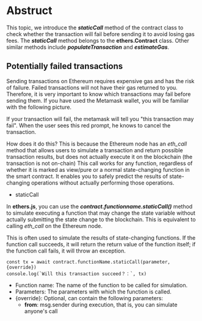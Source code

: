 # Abstruct

This topic, we introduce the ***staticCall*** method of the contract class to check whether the transaction will fail before sending it to avoid losing gas fees.
The ***staticCall*** method belongs to the **ethers.Contract** class. Other similar methods include ***populateTransaction*** and ***estimateGas***.

## Potentially failed transactions

Sending transactions on Ethereum requires expensive gas and has the risk of failure. Failed transactions will not have their gas returned to you. Therefore, it is very important to know which transactions may fail before sending them. If you have used the Metamask wallet, you will be familiar with the following picture.
<br>
![]()<br>

If your transaction will fail, the metamask will tell you \"this transaction may fail\". When the user sees this red prompt, he knows to cancel the transaction.<br>

How does it do this? This is because the Ethereum node has an *eth_call* method that allows users to simulate a transaction and return possible transaction results, but does not actually execute it on the blockchain (the transaction is not on-chain)
This call works for any function, regardless of whether it is marked as view/pure or a normal state-changing function in the smart contract. It enables you to safely predict the results of state-changing operations without actually performing those operations.
- staticCall

In **ethers.js**, you can use the ***contract.functionname.staticCall()*** method to simulate executing a function that may change the state variable without actually submitting the state change to the blockchain. This is equivalent to calling *eth_call* on the Ethereum node.

This is often used to simulate the results of state-changing functions. If the function call succeeds, it will return the return value of the function itself; if the function call fails, it will throw an exception.

```
const tx = await contract.functionName.staticCall(parameter, {override})
console.log(`Will this transaction succeed？：`, tx)
```

- Function name: The name of the function to be called for simulation.
- Parameters: The parameters with which the function is called.
- {override}: Optional, can contain the following parameters:
  - **from**: msg.sender during execution, that is, you can simulate anyone's call
